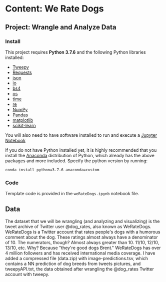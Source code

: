 # Content: We Rate Dogs
## Project: Wrangle and Analyze Data

### Install

This project requires **Python 3.7.6** and the following Python libraries installed:

- [Tweepy](https://tweepy.readthedocs.io/en/v3.5.0/)
- [Requests](https://www.pythonforbeginners.com/requests/using-requests-in-python)
- [json](https://docs.python.org/2/library/json.html)
- [io](https://docs.python.org/2/library/io.html)
- [bs4](https://www.crummy.com/software/BeautifulSoup/bs4/doc/)
- [os](https://docs.python.org/2/library/os.html)
- [time](https://docs.python.org/2/library/time.html)
- [re](https://docs.python.org/3/library/re.html)
- [NumPy](http://www.numpy.org/)
- [Pandas](http://pandas.pydata.org)
- [matplotlib](http://matplotlib.org/)
- [scikit-learn](http://scikit-learn.org/stable/)

You will also need to have software installed to run and execute a [Jupyter Notebook](http://ipython.org/notebook.html)

If you do not have Python installed yet, it is highly recommended that you install the [Anaconda](https://repo.anaconda.com/archive/) distribution of Python, which already has the above packages and more included. Specify the python version by running:

```bash
conda install python=3.7.6 anaconda=custom
```

### Code

Template code is provided in the `weRateDogs.ipynb` notebook file.



## Data

The dataset that we will be wrangling (and analyzing and visualizing) is the tweet archive of Twitter user @dog_rates, also known as WeRateDogs. WeRateDogs is a Twitter account that rates people's dogs with a humorous comment about the dog. These ratings almost always have a denominator of 10. The numerators, though? Almost always greater than 10. 11/10, 12/10, 13/10, etc. Why? Because "they're good dogs Brent." WeRateDogs has over 4 million followers and has received international media coverage.
I have added a compressed file (data.zip) with image-predictions.tsv, which contains a NN prediction of dog breeds from tweets pictures, and tweepyAPI.txt, the data obtained after wrangling the @dog_rates Twitter account with tweepy.
